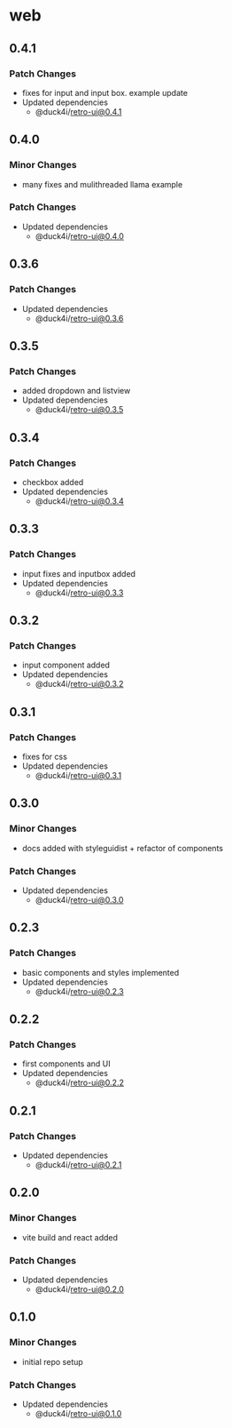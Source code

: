 # web

## 0.4.1

### Patch Changes

- fixes for input and input box. example update
- Updated dependencies
  - @duck4i/retro-ui@0.4.1

## 0.4.0

### Minor Changes

- many fixes and mulithreaded llama example

### Patch Changes

- Updated dependencies
  - @duck4i/retro-ui@0.4.0

## 0.3.6

### Patch Changes

- Updated dependencies
  - @duck4i/retro-ui@0.3.6

## 0.3.5

### Patch Changes

- added dropdown and listview
- Updated dependencies
  - @duck4i/retro-ui@0.3.5

## 0.3.4

### Patch Changes

- checkbox added
- Updated dependencies
  - @duck4i/retro-ui@0.3.4

## 0.3.3

### Patch Changes

- input fixes and inputbox added
- Updated dependencies
  - @duck4i/retro-ui@0.3.3

## 0.3.2

### Patch Changes

- input component added
- Updated dependencies
  - @duck4i/retro-ui@0.3.2

## 0.3.1

### Patch Changes

- fixes for css
- Updated dependencies
  - @duck4i/retro-ui@0.3.1

## 0.3.0

### Minor Changes

- docs added with styleguidist + refactor of components

### Patch Changes

- Updated dependencies
  - @duck4i/retro-ui@0.3.0

## 0.2.3

### Patch Changes

- basic components and styles implemented
- Updated dependencies
  - @duck4i/retro-ui@0.2.3

## 0.2.2

### Patch Changes

- first components and UI
- Updated dependencies
  - @duck4i/retro-ui@0.2.2

## 0.2.1

### Patch Changes

- Updated dependencies
  - @duck4i/retro-ui@0.2.1

## 0.2.0

### Minor Changes

- vite build and react added

### Patch Changes

- Updated dependencies
  - @duck4i/retro-ui@0.2.0

## 0.1.0

### Minor Changes

- initial repo setup

### Patch Changes

- Updated dependencies
  - @duck4i/retro-ui@0.1.0
